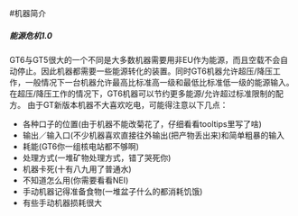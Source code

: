 #机器简介
##### 能源危机1.0
GT6与GT5很大的一个不同是大多数机器需要用非EU作为能源，而且空载不会自动停止。因此机器都需要一些能源转化的装置。同时GT6机器允许超压/降压工作，一般情况下一台机器允许最高比标准高一级和最低比标准低一级的能源输入。在超压/降压工作的情况下，GT6机器可以节约更多能源/允许超过标准限制的配方。
由于GT新版本机器不大喜欢吃电，可能得注意以下几点：
 - 各种口子的位置(由于机器不能改菊花了，仔细看看tooltips里写了啥)
 - 输出／输入口(不少机器喜欢直接往外输出(把产物丢出来)和简单粗暴的输入
 - 耗能(GT6你一组核电站都不够啊)
 - 处理方式(一堆矿物处理方式，错了哭死你)
 - 机器卡死(十有八九用了普通水)
 - 不知道怎么用(你需要看看NEI)
 - 手动机器记得准备食物(一堆盆子什么的都消耗饥饿)
 - 有些手动机器损耗很大

